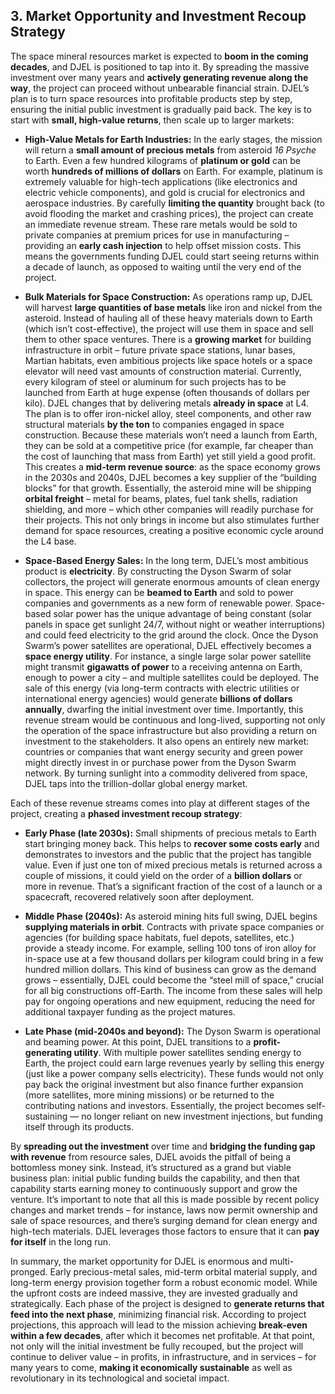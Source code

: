 ## 3. Market Opportunity and Investment Recoup Strategy

The space mineral resources market is expected to **boom in the coming decades**, and DJEL is positioned to tap into it. By spreading the massive investment over many years and **actively generating revenue along the way**, the project can proceed without unbearable financial strain. DJEL’s plan is to turn space resources into profitable products step by step, ensuring the initial public investment is gradually paid back. The key is to start with **small, high-value returns**, then scale up to larger markets:

* **High-Value Metals for Earth Industries:** In the early stages, the mission will return a **small amount of precious metals** from asteroid *16 Psyche* to Earth. Even a few hundred kilograms of **platinum or gold** can be worth **hundreds of millions of dollars** on Earth. For example, platinum is extremely valuable for high-tech applications (like electronics and electric vehicle components), and gold is crucial for electronics and aerospace industries. By carefully **limiting the quantity** brought back (to avoid flooding the market and crashing prices), the project can create an immediate revenue stream. These rare metals would be sold to private companies at premium prices for use in manufacturing – providing an **early cash injection** to help offset mission costs. This means the governments funding DJEL could start seeing returns within a decade of launch, as opposed to waiting until the very end of the project.

* **Bulk Materials for Space Construction:** As operations ramp up, DJEL will harvest **large quantities of base metals** like iron and nickel from the asteroid. Instead of hauling all of these heavy materials down to Earth (which isn’t cost-effective), the project will use them in space and sell them to other space ventures. There is a **growing market** for building infrastructure in orbit – future private space stations, lunar bases, Martian habitats, even ambitious projects like space hotels or a space elevator will need vast amounts of construction material. Currently, every kilogram of steel or aluminum for such projects has to be launched from Earth at huge expense (often thousands of dollars per kilo). DJEL changes that by delivering metals **already in space** at L4. The plan is to offer iron-nickel alloy, steel components, and other raw structural materials **by the ton** to companies engaged in space construction. Because these materials won’t need a launch from Earth, they can be sold at a competitive price (for example, far cheaper than the cost of launching that mass from Earth) yet still yield a good profit. This creates a **mid-term revenue source**: as the space economy grows in the 2030s and 2040s, DJEL becomes a key supplier of the “building blocks” for that growth. Essentially, the asteroid mine will be shipping **orbital freight** – metal for beams, plates, fuel tank shells, radiation shielding, and more – which other companies will readily purchase for their projects. This not only brings in income but also stimulates further demand for space resources, creating a positive economic cycle around the L4 base.

* **Space-Based Energy Sales:** In the long term, DJEL’s most ambitious product is **electricity**. By constructing the Dyson Swarm of solar collectors, the project will generate enormous amounts of clean energy in space. This energy can be **beamed to Earth** and sold to power companies and governments as a new form of renewable power. Space-based solar power has the unique advantage of being constant (solar panels in space get sunlight 24/7, without night or weather interruptions) and could feed electricity to the grid around the clock. Once the Dyson Swarm’s power satellites are operational, DJEL effectively becomes a **space energy utility**. For instance, a single large solar power satellite might transmit **gigawatts of power** to a receiving antenna on Earth, enough to power a city – and multiple satellites could be deployed. The sale of this energy (via long-term contracts with electric utilities or international energy agencies) would generate **billions of dollars annually**, dwarfing the initial investment over time. Importantly, this revenue stream would be continuous and long-lived, supporting not only the operation of the space infrastructure but also providing a return on investment to the stakeholders. It also opens an entirely new market: countries or companies that want energy security and green power might directly invest in or purchase power from the Dyson Swarm network. By turning sunlight into a commodity delivered from space, DJEL taps into the trillion-dollar global energy market.

Each of these revenue streams comes into play at different stages of the project, creating a **phased investment recoup strategy**:

* **Early Phase (late 2030s):** Small shipments of precious metals to Earth start bringing money back. This helps to **recover some costs early** and demonstrates to investors and the public that the project has tangible value. Even if just one ton of mixed precious metals is returned across a couple of missions, it could yield on the order of a **billion dollars** or more in revenue. That’s a significant fraction of the cost of a launch or a spacecraft, recovered relatively soon after deployment.

* **Middle Phase (2040s):** As asteroid mining hits full swing, DJEL begins **supplying materials in orbit**. Contracts with private space companies or agencies (for building space habitats, fuel depots, satellites, etc.) provide a steady income. For example, selling 100 tons of iron alloy for in-space use at a few thousand dollars per kilogram could bring in a few hundred million dollars. This kind of business can grow as the demand grows – essentially, DJEL could become the “steel mill of space,” crucial for all big constructions off-Earth. The income from these sales will help pay for ongoing operations and new equipment, reducing the need for additional taxpayer funding as the project matures.

* **Late Phase (mid-2040s and beyond):** The Dyson Swarm is operational and beaming power. At this point, DJEL transitions to a **profit-generating utility**. With multiple power satellites sending energy to Earth, the project could earn large revenues yearly by selling this energy (just like a power company sells electricity). These funds would not only pay back the original investment but also finance further expansion (more satellites, more mining missions) or be returned to the contributing nations and investors. Essentially, the project becomes self-sustaining — no longer reliant on new investment injections, but funding itself through its products.

By **spreading out the investment** over time and **bridging the funding gap with revenue** from resource sales, DJEL avoids the pitfall of being a bottomless money sink. Instead, it’s structured as a grand but viable business plan: initial public funding builds the capability, and then that capability starts earning money to continuously support and grow the venture. It’s important to note that all this is made possible by recent policy changes and market trends – for instance, laws now permit ownership and sale of space resources, and there’s surging demand for clean energy and high-tech materials. DJEL leverages those factors to ensure that it can **pay for itself** in the long run.

In summary, the market opportunity for DJEL is enormous and multi-pronged. Early precious-metal sales, mid-term orbital material supply, and long-term energy provision together form a robust economic model. While the upfront costs are indeed massive, they are invested gradually and strategically. Each phase of the project is designed to **generate returns that feed into the next phase**, minimizing financial risk. According to project projections, this approach will lead to the mission achieving **break-even within a few decades**, after which it becomes net profitable. At that point, not only will the initial investment be fully recouped, but the project will continue to deliver value – in profits, in infrastructure, and in services – for many years to come, **making it economically sustainable** as well as revolutionary in its technological and societal impact.
